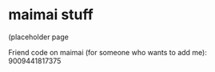 # maimai stuff

(placeholder page

Friend code on maimai (for someone who wants to add me): 9009441817375